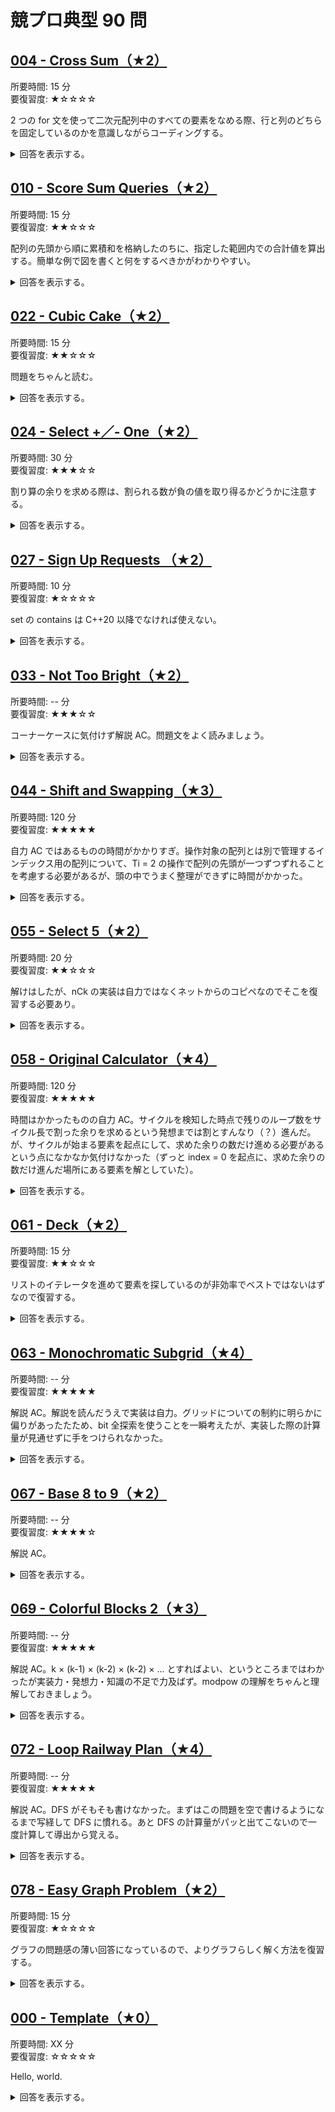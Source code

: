 # 競プロ典型 90 問 
## [004 - Cross Sum（★2）](https://atcoder.jp/contests/typical90/tasks/typical90_d)
所要時間: 15 分  
要復習度: ★☆☆☆☆

2 つの for 文を使って二次元配列中のすべての要素をなめる際、行と列のどちらを固定しているのかを意識しながらコーディングする。

<details>
<summary>
回答を表示する。
</summary>

```cpp
#include <bits/stdc++.h>

using namespace std;

int main() {
  int H, W;
  cin >> H >> W;
  vector<vector<int>> HW(H, vector<int>(W));
  vector<int> sum_of_row(H, 0), sum_of_column(W, 0);
  for (int i = 0; i < H; i++) {
    for (int j = 0; j < W; j++) {
      cin >> HW[i][j];
      sum_of_row[i] += HW[i][j];
      sum_of_column[j] += HW[i][j];
    }
  }

  for (int i = 0; i < H; i++) {
    for (int j = 0; j < W; j++) {
      cout << sum_of_row[i] + sum_of_column[j] - HW[i][j] << " ";
    }
    cout << endl;
  }

  return 0;
}
```
</details>

## [010 - Score Sum Queries（★2）](https://atcoder.jp/contests/typical90/tasks/typical90_j)
所要時間: 15 分  
要復習度: ★★☆☆☆

配列の先頭から順に累積和を格納したのちに、指定した範囲内での合計値を算出する。簡単な例で図を書くと何をするべきかがわかりやすい。

<details>
<summary>
回答を表示する。
</summary>

```cpp
#include <bits/stdc++.h>

using namespace std;

int main() {
  long long N;
  cin >> N;
  vector<long long> class_1_point(N+1, 0), class_2_point(N+1, 0);
  for (int i = 0; i < N; ++i) {
    int C, P;
    cin >> C >> P;

    if (C == 1) {
      class_1_point[i+1] = class_1_point[i] + P;
      class_2_point[i+1] = class_2_point[i];
    } else {
      class_2_point[i+1] = class_2_point[i] + P;
      class_1_point[i+1] = class_1_point[i];
    }
  }

  int Q;
  cin >> Q;
  for (int i = 0; i < Q; ++i) {
    int L, R;
    cin >> L >> R;
    cout << (class_1_point[R] - class_1_point[L-1]) << " ";
    cout << (class_2_point[R] - class_2_point[L-1]) << endl;
  }

  return 0;
}
```
</details>

## [022 - Cubic Cake（★2）](https://atcoder.jp/contests/typical90/tasks/typical90_v)
所要時間: 15 分  
要復習度: ★★☆☆☆

問題をちゃんと読む。

<details>
<summary>
回答を表示する。
</summary>

```cpp
#include <bits/stdc++.h>

using namespace std;

int main() {
  long long A, B, C;
  cin >> A >> B >> C;

  long long gcd;
  gcd = greatest_common_divisor(A, B);
  gcd = greatest_common_divisor(gcd, C);

  long long ans = A / gcd + B / gcd + C / gcd - 3;
  cout << ans << endl;

  return 0;
}
```
</details>

## [024 - Select +／- One（★2）](https://atcoder.jp/contests/typical90/tasks/typical90_x)
所要時間: 30 分  
要復習度: ★★★☆☆

割り算の余りを求める際は、割られる数が負の値を取り得るかどうかに注意する。

<details>
<summary>
回答を表示する。
</summary>

```cpp
#include <bits/stdc++.h>

using namespace std;

int main() {
  int N, K;
  cin >> N >> K;
  vector<int> A(N), B(N);
  for (int i = 0; i < N; i++) { cin >> A[i]; }
  for (int i = 0; i < N; i++) { cin >> B[i]; }

  vector<long long> diff(N);
  for (int i = 0; i < N; i++) { diff[i] = abs(A[i] - B[i]); }

  long long sum_of_diff = accumulate(diff.begin(), diff.end(), 0);
  if (K < sum_of_diff || (K - sum_of_diff) % 2) {
    cout << "No" << endl;
  } else {
    cout << "Yes" << endl;
  }

  return 0;
}
```
</details>

## [027 - Sign Up Requests （★2）](https://atcoder.jp/contests/typical90/tasks/typical90_aa)
所要時間: 10 分  
要復習度: ★☆☆☆☆

set の contains は C++20 以降でなければ使えない。

<details>
<summary>
回答を表示する。
</summary>

```cpp
#include <bits/stdc++.h>

using namespace std;

int main() {
  int N;
  cin >> N;

  set<string> usernames;
  for (int i = 1; i <= N; ++i) {
    string s;
    cin >> s;
    if (usernames.count(s) == 0) {
      cout << i << endl;
      usernames.insert(s);
    }
  }

  return 0;
}
```
</details>

## [033 - Not Too Bright（★2）](https://atcoder.jp/contests/typical90/tasks/typical90_ag)
所要時間: -- 分  
要復習度: ★★★☆☆

コーナーケースに気付けず解説 AC。問題文をよく読みましょう。

<details>
<summary>
回答を表示する。
</summary>

```cpp
#include <bits/stdc++.h>

using namespace std;

int main() {
  int H, W;
  cin >> H >> W;

  int h = (H % 2 == 0) ? H / 2: H / 2 + 1;
  int w = (W % 2 == 0) ? W / 2: W / 2 + 1;

  if (H == 1 || W == 1) {
    cout << H * W << endl;
  } else {
    cout << h * w << endl;
  }

  return 0;
}
```
</details>

## [044 - Shift and Swapping（★3）](https://atcoder.jp/contests/typical90/tasks/typical90_ar)
所要時間:  120 分  
要復習度: ★★★★★

自力 AC ではあるものの時間がかかりすぎ。操作対象の配列とは別で管理するインデックス用の配列について、Ti = 2 の操作で配列の先頭が一つずつずれることを考慮する必要があるが、頭の中でうまく整理ができずに時間がかかった。

<details>
<summary>
回答を表示する。
</summary>

```cpp
#include <bits/stdc++.h>

using namespace std;

struct txy {
  int t, x, y;
};

int main() {
  int n, q;
  cin >> n >> q;
  vector<int> a(n), indicies(n);
  for (int i = 0; i < n; i++) {
    cin >> a[i];
    indicies[i] = i;
  }
  vector<txy> txy(q);
  for (int i = 0; i < q; i++) cin >> txy[i].t >> txy[i].x >> txy[i].y;

  int left = 0;
  vector<int> ans;
  for (int i = 0; i < q; i++) {
    int t = txy[i].t;
    int x = txy[i].x;
    int y = txy[i].y;
    x--;
    y--;

    if (t == 1) {
      x = left + x;
      if (x > n - 1) x -= ((n - 1) + 1);
      y = left + y;
      if (y > n - 1) y -= ((n - 1) + 1);

      int tmp = indicies[x];
      indicies[x] = indicies[y];
      indicies[y] = tmp;
    }

    if (t == 2) {
      left--;
      if (left < 0) left = n - 1;
    }

    if (t == 3) {
      int idx = left + x;
      if (idx > n - 1) idx -= ((n - 1) + 1);
      ans.push_back(a[indicies[idx]]);
    }
  }

  for (int i = 0; i < (int)ans.size(); i++) {
    cout << ans[i] << endl;
  }

  return 0;
}
```
</details>

## [055 - Select 5（★2）](https://atcoder.jp/contests/typical90/tasks/typical90_bc)
所要時間: 20 分  
要復習度: ★★☆☆☆

解けはしたが、nCk の実装は自力ではなくネットからのコピペなのでそこを復習する必要あり。

<details>
<summary>
回答を表示する。
</summary>

```cpp
#include <bits/stdc++.h>

using namespace std;

void recursive_comb(int *indexes, int s, int rest, std::function<void(int *)> f) {
  if (rest == 0) {
    f(indexes);
  } else {
    if (s < 0) return;
    recursive_comb(indexes, s - 1, rest, f);
    indexes[rest - 1] = s;
    recursive_comb(indexes, s - 1, rest - 1, f);
  }
}

void foreach_comb(int n, int k, std::function<void(int *)> f) {
  int indexes[k];
  recursive_comb(indexes, n - 1, k, f);
}

int main() {
  long long N, P, Q;
  cin >> N >> P >> Q;
  vector<long long> A(N);
  for (int i = 0; i < N; i++) { cin >> A[i]; }

  long long ans = 0;
  foreach_comb(N, 5, [&](int *indexes) {
    long long remainder = 1; 
    for (int i = 0; i < 5; i++) {
      remainder *= A[indexes[i]];
      remainder %= P;
    }
    if (remainder == Q) { ans++; }
  });

  cout << ans << endl;

  return 0;
}
```
</details>

## [058 - Original Calculator（★4）](https://atcoder.jp/contests/typical90/tasks/typical90_bf)
所要時間: 120 分  
要復習度: ★★★★★

時間はかかったものの自力 AC。サイクルを検知した時点で残りのループ数をサイクル長で割った余りを求めるという発想までは割とすんなり（？）進んだ。が、サイクルが始まる要素を起点にして、求めた余りの数だけ進める必要があるという点になかなか気付けなかった（ずっと index = 0 を起点に、求めた余りの数だけ進んだ場所にある要素を解としていた）。

<details>
<summary>
回答を表示する。
</summary>

```cpp
#include <bits/stdc++.h>

using namespace std;

int main() {
  long long n, k;
  cin >> n >> k;

  long long cycle;
  vector<long long> i_x(100001, -1), x_i(100001, -1);

  long long x = n, i;
  for (i = 0; i < k; ++i) {
    if (x_i[x] != -1) {
      cycle = i - x_i[x];
      cout << i_x[x_i[x] + ((k - i) % cycle)] << endl;
      return 0;
    }

    i_x[i] = x;
    x_i[x] = i;

    long long x_backup = x, y = 0, z;
    while (x/10 > 0) {
      y += x%10;
      x /= 10;
    }
    y += x;
    z = (x_backup + y) % 100000;
    x = z;
  }

  cout << x << endl;

  return 0;
}
```
</details>

## [061 - Deck（★2）](https://atcoder.jp/contests/typical90/tasks/typical90_bi)
所要時間: 15 分  
要復習度: ★★☆☆☆

リストのイテレータを進めて要素を探しているのが非効率でベストではないはずなので復習する。

<details>
<summary>
回答を表示する。
</summary>

```cpp
#include <bits/stdc++.h>

using namespace std;

int main() {
  int Q;
  cin >> Q;

  list<int> l;
  vector<int> ans;
  for (int i = 0; i < Q; i++) {
    int t, x;
    cin >> t >> x;
    if (t == 1) { l.push_front(x); }
    if (t == 2) { l.push_back(x); }
    if (t == 3) {
      auto it = l.begin();
      advance(it, x - 1);
      ans.push_back(*it);
    }
  }

  for (auto a : ans) cout << a << endl;

  return 0;
}
```
</details>


## [063 - Monochromatic Subgrid（★4）](https://atcoder.jp/contests/typical90/tasks/typical90_bk)
所要時間: -- 分  
要復習度: ★★★★★

解説 AC。解説を読んだうえで実装は自力。グリッドについての制約に明らかに偏りがあったたため、bit 全探索を使うことを一瞬考えたが、実装した際の計算量が見通せずに手をつけられなかった。

<details>
<summary>
回答を表示する。
</summary>

```cpp
#include <bits/stdc++.h>

using namespace std;

int main() {
  int h, w;
  cin >> h >> w;
  vector<vector<int>> grid(h, vector<int>(w));
  for (int i = 0; i < h; ++i) {
    for (int j = 0; j < w; ++j) {
      cin >> grid[i][j];
    }
  }

  int ans = 0;
  int should_appear_time = 0;
  for (int bit = 0; bit < (1 << h); ++bit) {
    map<int, int> count_full_appeared_time;
    for (int j = 0; j < w; ++j) {
      should_appear_time = 0;
      map<int, int> count_appear_time;
      for (int i = 0; i < h; ++i) {
        if (bit & (1 << i)) {
          should_appear_time++;
          count_appear_time[grid[i][j]]++;
        }
      }
      for (auto it : count_appear_time) {
        if (it.second == should_appear_time) {
          count_full_appeared_time[it.first]++;
        }
      }
    }
    for (auto it : count_full_appeared_time) ans = max(ans, it.second * should_appear_time);
  }

  cout << ans << endl;

  return 0;
}
```
</details>

## [067 - Base 8 to 9（★2）](https://atcoder.jp/contests/typical90/tasks/typical90_bo)
所要時間: -- 分  
要復習度: ★★★★☆

解説 AC。

<details>
<summary>
回答を表示する。
</summary>

```cpp
#include <bits/stdc++.h>

using namespace std;

long long base8to10(string n) {
  long long res = 0;
  long long base = 1;
  for (int i = n.size() - 1; i >= 0; --i) {
    res += (n[i] - '0') * base;
    base *= 8;
  }
  return res;
}

string base10to9(long long n) {
  string res = "";
  while (n > 0) {
    res += to_string((n % 9));
    n /= 9;
  }
  reverse(res.begin(), res.end());

  long long i = 0;
  while (res[i] == '0') { i++; }
  res.erase(0, i);

  if (res == "") res = "0";
  return res;
}

string eight_to_five(string n) {
  for (int i = 0; i < (int)n.size(); ++i) {
    if (n[i] == '8') n[i] = '5';
  }
  return n;
}

int main() {
  string N;
  int K;
  cin >> N >> K;

  string ans_str = N;
  long long ans_num;
  for (int i = 0; i < K; ++i) {
    ans_num = base8to10(ans_str);
    ans_str = base10to9(ans_num);
    ans_str = eight_to_five(ans_str);
  }

  cout << ans_str << endl;

  return 0;
}
```
</details>

## [069 - Colorful Blocks 2（★3）](https://atcoder.jp/contests/typical90/tasks/typical90_bq)
所要時間:  -- 分  
要復習度: ★★★★★

解説 AC。k × (k-1) × (k-2) × (k-2) × ... とすればよい、というところまではわかったが実装力・発想力・知識の不足で力及ばず。modpow の理解をちゃんと理解しておきましょう。

<details>
<summary>
回答を表示する。
</summary>

```cpp
#include <bits/stdc++.h>

using namespace std;

int modpow(long long base, unsigned long long exponent, int m)
{
  if (m == 1) { return 0; }

  int result = 1;
  base %= m;

  while (exponent) {
    if (exponent & 1) { result = (result * base) % m; }

    exponent >>= 1;
    base = (base * base) % m;
  }

  return result;
}

int main() {
  long long n, k;
  cin >> n >> k;

  if (n == 1) {
    cout << k << endl;
    return 0;
  }

  if (n == 2) {
    cout << k * (k - 1) << endl;
    return 0;
  }

  long long ans = k * (k - 1) % 1000000007;
  ans *= modpow(k - 2, n - 2, 1000000007);
  ans %= 1000000007; 

  cout << ans << endl;

  return 0;
}
```
</details>

## [072 - Loop Railway Plan（★4）](https://atcoder.jp/contests/typical90/tasks/typical90_bt)
所要時間: -- 分  
要復習度: ★★★★★

解説 AC。DFS がそもそも書けなかった。まずはこの問題を空で書けるようになるまで写経して DFS に慣れる。あと DFS の計算量がパッと出てこないので一度計算して導出から覚える。

<details>
<summary>
回答を表示する。
</summary>

```cpp
#include <bits/stdc++.h>

using namespace std;

long long ans = -1;

void dfs(
  long long start_y,
  long long start_x,
  long long current_y,
  long long current_x,
  long long h,
  long long w,
  vector<vector<char>> &G,
  vector<vector<bool>> &seen,
  long long dist
  ) {
  long long dy[4] = {1, 0, -1, 0};
  long long dx[4] = {0, 1, 0, -1};

  for (int i = 0; i < 4; i++) {
    long long next_y = current_y + dy[i];
    long long next_x = current_x + dx[i];

    if (next_y < 0 || next_y >= h || next_x < 0 || next_x >= w || G[next_y][next_x] == '#') continue;

    if (next_y == start_y && next_x == start_x && dist > 2) ans = max(ans, dist + 1);

    if (seen[next_y][next_x]) continue;

    seen[next_y][next_x] = true;
    dfs(start_y, start_x, next_y, next_x, h, w, G, seen, dist + 1);
    seen[next_y][next_x] = false;
  }
}

int main() {
  long long h, w;
  cin >> h >> w;
  vector<vector<char> > field(h, vector<char>(w));
  for (int i = 0; i < h; i++) {
    for (int j = 0; j < w; j++) {
      cin >> field[i][j];
    }
  }

  for (int i = 0; i < h; i++) {
    for (int j = 0; j < w; j++) {
      vector<vector<bool>> seen(h, vector<bool>(w, false));
      if (field[i][j] == '.') {
        seen[i][j] = true;
        dfs(i, j, i, j, h, w, field, seen, 0);
      }
    }
  }

  cout << ans << endl;

  return 0;
}
```
</details>

## [078 - Easy Graph Problem（★2）](https://atcoder.jp/contests/typical90/tasks/typical90_bz)
所要時間: 15 分  
要復習度: ★☆☆☆☆

グラフの問題感の薄い回答になっているので、よりグラフらしく解く方法を復習する。

<details>
<summary>
回答を表示する。
</summary>

```cpp
#include <bits/stdc++.h>

using namespace std;

int main() {
  int N, M;
  cin >> N >> M;
  vector<int> tmp(N, 0);
  for (int i = 0; i < M; i++) {
    int a, b;
    cin >> a >> b;
    a--;
    b--;
    if (a > b) tmp[a]++;
    if (b > a) tmp[b]++;
  }

  int ans = 0;
  for (int i = 0; i < N; i++) {
    if (tmp[i] == 1) ans++;
  }

  cout << ans << endl;

  return 0;
}
```
</details>

## [000 - Template（★0）]()
所要時間: XX 分  
要復習度: ☆☆☆☆☆

Hello, world.

<details>
<summary>
回答を表示する。
</summary>

```cpp
#include <bits/stdc++.h>

using namespace std;

int main() {
  printf("Hello, world.\n")
  return 0;
}
```
</details>
